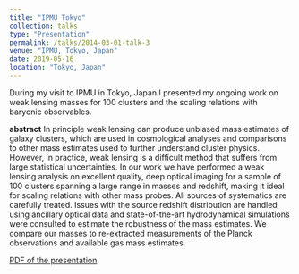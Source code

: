 ```yaml
---
title: "IPMU Tokyo"
collection: talks
type: "Presentation"
permalink: /talks/2014-03-01-talk-3
venue: "IPMU, Tokyo, Japan"
date: 2019-05-16
location: "Tokyo, Japan"
---
```


During my visit to IPMU in Tokyo, Japan I presented my ongoing work on weak lensing masses for 100 clusters and the 
scaling relations with baryonic observables. 


__abstract__
In principle weak lensing can produce unbiased mass estimates of galaxy clusters, which are used in cosmological analyses and comparisons to other mass estimates used to further understand cluster physics. However, in practice, weak lensing is a difficult method that suffers from large statistical uncertainties. In our work we have performed a weak lensing analysis on excellent quality, deep optical imaging for a sample of 100 clusters spanning a large range in masses and redshift, making it ideal for scaling relations with other mass probes. All sources of systematics are carefully treated. Issues with the source redshift distribution are handled using ancillary optical data and state-of-the-art hydrodynamical simulations were consulted to estimate the robustness of the mass estimates. We compare our masses to re-extracted measurements of the Planck observations and available gas mass estimates.


[PDF of the presentation]()
